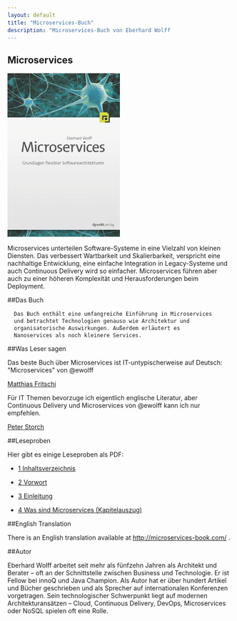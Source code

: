 ```yaml
---
layout: default
title: "Microservices-Buch"
description: "Microservices-Buch von Eberhard Wolff
---
```


Microservices
---

<img src="images/book.png" width="50%" /> 


Microservices unterteilen Software-Systeme in eine Vielzahl von
kleinen Diensten. Das verbessert Wartbarkeit und Skalierbarkeit,
verspricht eine nachhaltige Entwicklung, eine einfache
Integration in Legacy-Systeme und auch Continuous Delivery wird
so einfacher. Microservices führen aber auch zu einer höheren
Komplexität und Herausforderungen beim Deployment.

##Das Buch

      Das Buch enthält eine umfangreiche Einführung in Microservices
      und betrachtet Technologien genauso wie Architektur und
      organisatorische Auswirkungen. Außerdem erläutert es
      Nanoservices als noch kleinere Services.

##Was Leser sagen

Das beste Buch über Microservices ist IT-untypischerweise auf Deutsch:
      "Microservices" von @ewolff

[Matthias Fritschi](https://twitter.com/matfsw/status/671222544729579520)

Für IT Themen bevorzuge ich eigentlich englische Literatur, aber
Continuous Delivery und Microservices von @ewolff kann ich nur
empfehlen.

[Peter Storch](https://twitter.com/storchp/status/678547218119401473)

      
##Leseproben

Hier gibt es einige Leseproben als PDF:
      
* [1 Inhaltsverzeichnis](Buch_1_Inhaltsverzeichnis.pdf)

* [2 Vorwort](Buch_2_Vorwort.pdf)
* [3 Einleitung](Buch_3_Einleitung.pdf)
* [4 Was sind Microservices (Kapitelauszug)](Buch_4_Was_sind_Microservices(Kapitelauszug).pdf)

      
##English Translation

There is an English translation available at
      <http://microservices-book.com/> .

##Autor

Eberhard Wolff arbeitet seit mehr als fünfzehn Jahren als Architekt
und Berater – oft an der Schnittstelle zwischen Business und
Technologie. Er ist Fellow bei innoQ und Java Champion. Als Autor hat
er über hundert Artikel und Bücher geschrieben und als Sprecher auf
internationalen Konferenzen vorgetragen. Sein technologischer
Schwerpunkt liegt auf modernen Architekturansätzen – Cloud, Continuous
Delivery, DevOps, Microservices oder NoSQL spielen oft eine Rolle.
